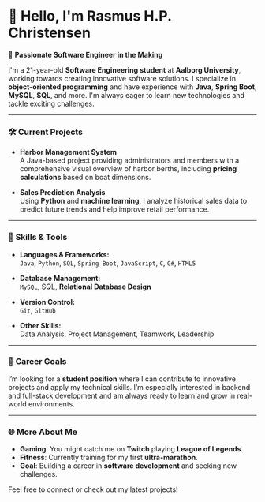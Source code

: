 # 👋 **Hello, I'm Rasmus H.P. Christensen**  
🚀 **Passionate Software Engineer in the Making**

I'm a 21-year-old **Software Engineering student** at **Aalborg University**, working towards creating innovative software solutions. I specialize in **object-oriented programming** and have experience with **Java**, **Spring Boot**, **MySQL**, **SQL**, and more. I'm always eager to learn new technologies and tackle exciting challenges.

---

### 🛠️ **Current Projects**

- **Harbor Management System**  
  A Java-based project providing administrators and members with a comprehensive visual overview of harbor berths, including **pricing calculations** based on boat dimensions.

- **Sales Prediction Analysis**  
  Using **Python** and **machine learning**, I analyze historical sales data to predict future trends and help improve retail performance.

---

### 🌟 **Skills & Tools**

- **Languages & Frameworks:**  
  `Java`, `Python`, `SQL`, `Spring Boot`, `JavaScript`, `C`, `C#`, `HTML5`
  
- **Database Management:**  
  `MySQL`, SQL, **Relational Database Design**
  
- **Version Control:**  
  `Git`, `GitHub`
  
- **Other Skills:**  
  Data Analysis, Project Management, Teamwork, Leadership 

---

### 💼 **Career Goals**

I’m looking for a **student position** where I can contribute to innovative projects and apply my technical skills. I’m especially interested in backend and full-stack development and am always ready to learn and grow in real-world environments.

---

### 🌐 **More About Me**

- **Gaming**: You might catch me on **Twitch** playing **League of Legends**.
- **Fitness**: Currently training for my first **ultra-marathon**.
- **Goal**: Building a career in **software development** and seeking new challenges.

Feel free to connect or check out my latest projects!

